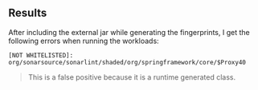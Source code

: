 ## Results

After including the external jar while generating the fingerprints, I get the following errors when running the workloads:

```text
[NOT WHITELISTED]: org/sonarsource/sonarlint/shaded/org/springframework/core/$Proxy40
```
> This is a false positive because it is a runtime generated class.

